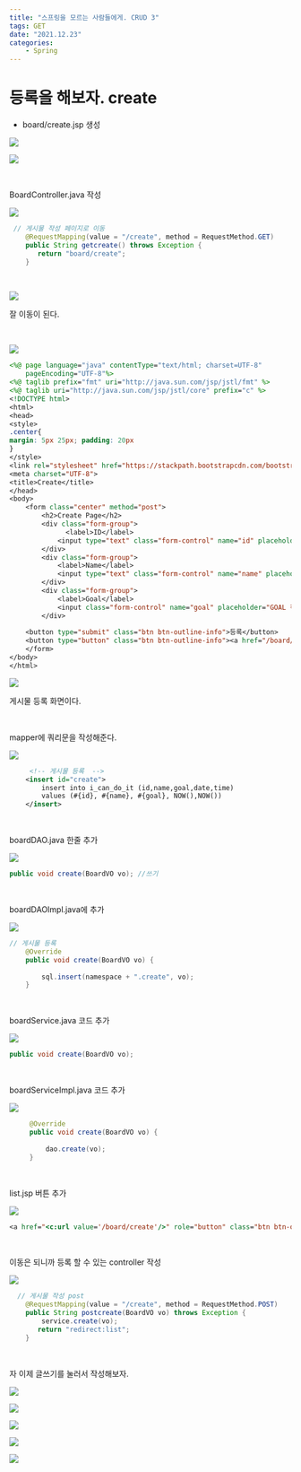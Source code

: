 ```yaml
---
title: "스프링을 모르는 사람들에게. CRUD 3"
tags: GET
date: "2021.12.23"
categories: 
    - Spring
---
```


# 등록을 해보자. create
- board/create.jsp 생성

![](https://img1.daumcdn.net/thumb/R1280x0/?scode=mtistory2&fname=http%3A%2F%2Fcfile2.uf.tistory.com%2Fimage%2F9954F5425F5EDA2F33A536)

![](https://img1.daumcdn.net/thumb/R1280x0/?scode=mtistory2&fname=http%3A%2F%2Fcfile22.uf.tistory.com%2Fimage%2F9953D7425F5EDA2F3331E6)

<br>

BoardController.java 작성

![](https://img1.daumcdn.net/thumb/R1280x0/?scode=mtistory2&fname=http%3A%2F%2Fcfile27.uf.tistory.com%2Fimage%2F9954FB425F5EDA30331EA2)

```java
 // 게시물 작성 페이지로 이동
    @RequestMapping(value = "/create", method = RequestMethod.GET)
    public String getcreate() throws Exception {
       return "board/create";
    }
```

<br>

![](https://img1.daumcdn.net/thumb/R1280x0/?scode=mtistory2&fname=http%3A%2F%2Fcfile4.uf.tistory.com%2Fimage%2F995501425F5EDA3033987B)

잘 이동이 된다.

<br>

![](https://img1.daumcdn.net/thumb/R1280x0/?scode=mtistory2&fname=http%3A%2F%2Fcfile7.uf.tistory.com%2Fimage%2F9954A0425F5EDA31333FDE)

```jsp
<%@ page language="java" contentType="text/html; charset=UTF-8"
    pageEncoding="UTF-8"%>
<%@ taglib prefix="fmt" uri="http://java.sun.com/jsp/jstl/fmt" %>
<%@ taglib uri="http://java.sun.com/jsp/jstl/core" prefix="c" %>
<!DOCTYPE html>
<html>
<head>
<style>
.center{
margin: 5px 25px; padding: 20px
}
</style>
<link rel="stylesheet" href="https://stackpath.bootstrapcdn.com/bootstrap/4.1.3/css/bootstrap.min.css">
<meta charset="UTF-8">
<title>Create</title>
</head>
<body>
    <form class="center" method="post">
        <h2>Create Page</h2>
        <div class="form-group">
              <label>ID</label>
            <input type="text" class="form-control" name="id" placeholder="ID 작성해주세요.">
        </div>
        <div class="form-group">
            <label>Name</label>
            <input type="text" class="form-control" name="name" placeholder="NAME 적어주세요.">
        </div>
        <div class="form-group">
            <label>Goal</label>
            <input class="form-control" name="goal" placeholder="GOAL 적어주세요.">
        </div>
       
    <button type="submit" class="btn btn-outline-info">등록</button>
    <button type="button" class="btn btn-outline-info"><a href="/board/list">돌아가기</a></button>
    </form>
</body>
</html>
```

![](https://img1.daumcdn.net/thumb/R1280x0/?scode=mtistory2&fname=http%3A%2F%2Fcfile23.uf.tistory.com%2Fimage%2F995436425F5EDA313316D1)

게시물 등록 화면이다.

<br>

mapper에 쿼리문을 작성해준다.

![](https://img1.daumcdn.net/thumb/R1280x0/?scode=mtistory2&fname=http%3A%2F%2Fcfile8.uf.tistory.com%2Fimage%2F995625425F5EDA3133370B)

```xml
	 <!-- 게시물 등록  -->
    <insert id="create">
	    insert into i_can_do_it (id,name,goal,date,time)
	    values (#{id}, #{name}, #{goal}, NOW(),NOW())
    </insert>
```

<br>

boardDAO.java 한줄 추가

![](https://img1.daumcdn.net/thumb/R1280x0/?scode=mtistory2&fname=http%3A%2F%2Fcfile5.uf.tistory.com%2Fimage%2F99566D425F5EDA32336B08)

```java
public void create(BoardVO vo); //쓰기
```

<br>

boardDAOImpl.java에 추가

![](https://img1.daumcdn.net/thumb/R1280x0/?scode=mtistory2&fname=http%3A%2F%2Fcfile7.uf.tistory.com%2Fimage%2F9941824F5F5EDA3232A87E)

```java
// 게시물 등록
	@Override
	public void create(BoardVO vo) {
		
		sql.insert(namespace + ".create", vo);
	}
```

<br>

boardService.java 코드 추가

![](https://img1.daumcdn.net/thumb/R1280x0/?scode=mtistory2&fname=http%3A%2F%2Fcfile22.uf.tistory.com%2Fimage%2F9941DA4F5F5EDA32324412)

```java
public void create(BoardVO vo);
```

<br>

boardServiceImpl.java 코드 추가

![](https://img1.daumcdn.net/thumb/R1280x0/?scode=mtistory2&fname=http%3A%2F%2Fcfile26.uf.tistory.com%2Fimage%2F99424A4F5F5EDA33321821)

```java
	 @Override
	 public void create(BoardVO vo) {
		 
		 dao.create(vo);
	 }
```

<br>

list.jsp 버튼 추가

![](https://img1.daumcdn.net/thumb/R1280x0/?scode=mtistory2&fname=http%3A%2F%2Fcfile5.uf.tistory.com%2Fimage%2F9941E24F5F5EDA33329B70)

```jsp
<a href="<c:url value='/board/create'/>" role="button" class="btn btn-outline-info">글쓰기</a>
```

<br>

이동은 되니까 등록 할 수 있는 controller 작성

![](https://img1.daumcdn.net/thumb/R1280x0/?scode=mtistory2&fname=http%3A%2F%2Fcfile21.uf.tistory.com%2Fimage%2F99429B4F5F5EDA333242F0)

```java
  // 게시물 작성 post
    @RequestMapping(value = "/create", method = RequestMethod.POST)
    public String postcreate(BoardVO vo) throws Exception {
    	service.create(vo);
       return "redirect:list";
    }
```

<br>

자 이제 글쓰기를 눌러서 작성해보자.

![](/assets/images/cre1.PNG)

![](/assets/images/cre2.PNG)

![](/assets/images/cre3.PNG)

![](/assets/images/cre4.PNG)

![](/assets/images/cre5.PNG)